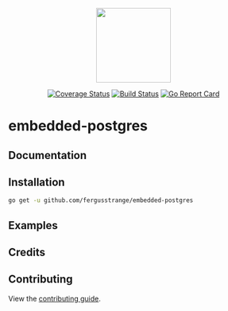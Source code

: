 <p align="center">
    <img src="https://raw.githubusercontent.com/fergusstrange/embedded-postgres/master/gopher.png" width="150">
</p>

<p align="center">
<a href="https://coveralls.io/github/fergusstrange/embedded-postgres?branch=master"><img src="https://coveralls.io/repos/github/fergusstrange/embedded-postgres/badge.svg?branch=master" alt="Coverage Status"/></a>
<a href="https://github.com/fergusstrange/embedded-postgres/actions"><img src="https://github.com/fergusstrange/embedded-postgres/workflows/Embedded%20Postgres/badge.svg" alt="Build Status" /></a>
<a href="https://goreportcard.com/report/github.com/fergusstrange/embedded-postgres"><img src="https://goreportcard.com/badge/github.com/fergusstrange/embedded-postgres" alt="Go Report Card" /></a>
</p>

# embedded-postgres

## Documentation

## Installation

```bash
go get -u github.com/fergusstrange/embedded-postgres
```

## Examples

## Credits

## Contributing

View the [contributing guide](CONTRIBUTING.md).

